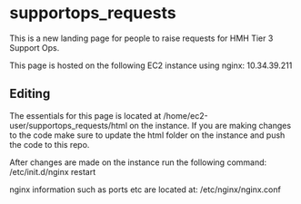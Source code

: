 # supportops_requests

This is a new landing page for people to raise requests for HMH Tier 3 Support Ops.

This page is hosted on the following EC2 instance using nginx: 10.34.39.211

## Editing
The essentials for this page is located at /home/ec2-user/supportops_requests/html on the instance.
If you are making changes to the code make sure to update the html folder on the instance and push the code to this repo.

After changes are made on the instance run the following command: /etc/init.d/nginx restart

nginx information such as ports etc are located at: /etc/nginx/nginx.conf
